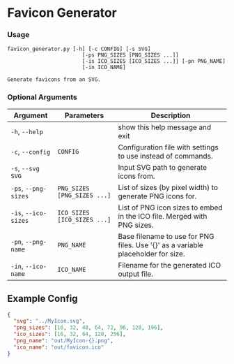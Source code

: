 # Favicon Generator

### Usage

```
favicon_generator.py [-h] [-c CONFIG] [-s SVG]
                        [-ps PNG_SIZES [PNG_SIZES ...]]
                        [-is ICO_SIZES [ICO_SIZES ...]] [-pn PNG_NAME]
                        [-in ICO_NAME]

Generate favicons from an SVG.
```

### Optional Arguments

| Argument             | Parameters                  | Description                                                                      |
| ---------------------|---------------------------- | -------------------------------------------------------------------------------- |
| `-h`, `--help`       |                             | show this help message and exit                                                  |
| `-c`, `--config`     | `CONFIG`                    | Configuration file with settings to use instead of commands.                     |
| `-s`, `--svg` `SVG`  |                             | Input SVG path to generate icons from.                                           |
| `-ps`, `--png-sizes` | `PNG_SIZES [PNG_SIZES ...]` | List of sizes (by pixel width) to generate PNG icons for.                        |
| `-is`, `--ico-sizes` | `ICO_SIZES [ICO_SIZES ...]` | List of PNG icon sizes to embed in the ICO file. Merged with PNG sizes.          |
| `-pn`, `--png-name`  | `PNG_NAME`                  | Base filename to use for PNG files. Use '{}' as a variable placeholder for size. |
| `-in`, `--ico-name`  | `ICO_NAME`                  | Filename for the generated ICO output file.                                      |

## Example Config

```json
{
  "svg": "../MyIcon.svg",
  "png_sizes": [16, 32, 48, 64, 72, 96, 128, 196],
  "ico_sizes": [16, 32, 64, 128, 256],
  "png_name": "out/MyIcon-{}.png",
  "ico_name": "out/favicon.ico"
}
```
